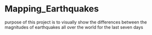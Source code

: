 # Mapping_Earthquakes
purpose of this project is to visually show the differences between the magnitudes of earthquakes all over the world for the last seven days
